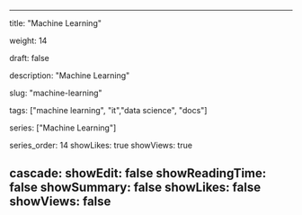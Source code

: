 ---

title: "Machine Learning"

weight: 14

draft: false

description: "Machine Learning"

slug: "machine-learning"

tags: ["machine learning", "it","data science", "docs"]

series: ["Machine Learning"]

series_order: 14
showLikes: true
showViews: true

cascade:
  showEdit: false
  showReadingTime: false
  showSummary: false
  showLikes: false
  showViews: false
---